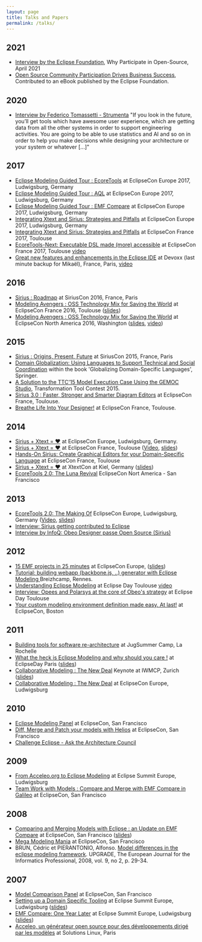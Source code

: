 ```yaml
---
layout: page
title: Talks and Papers
permalink: /talks/
---
```

## 2021
* [Interview by the Eclipse Foundation](https://www.youtube.com/watch?v=zh6uTWMIqzs), Why Participate in Open-Source, April 2021
* [Open Source Community Participation Drives Business Success](https://outreach.eclipse.foundation/participate-open-source-ebook), Contributed to an eBook published by the Eclipse Foundation.

## 2020
* [Interview by Federico Tomassetti - Strumenta](https://tomassetti.me/interview-with-cedric-brun/) "If you look in the future, you’ll get tools which have awesome user experience, which are getting data from all the other systems in order to support engineering activities. You are going to be able to use statistics and AI and so on in order to help you make decisions while designing your architecture or your system or whatever [...]"


## 2017
* [Eclipse Modeling Guided Tour : EcoreTools](https://cedric.brun.io/talks/EclipseConEU2017/EclipseModelingGuidedTour-ecoretools.pdf) at EclipseCon Europe 2017, Ludwigsburg, Germany 
* [Eclipse Modeling Guided Tour : AQL](https://cedric.brun.io/talks/EclipseConEU2017/EclipseModelingGuidedTour-aql.pdf) at EclipseCon Europe 2017, Ludwigsburg, Germany 
* [Eclipse Modeling Guided Tour : EMF Compare](https://cedric.brun.io/talks/EclipseConEU2017/EclipseModelingGuidedTour-compare.pdf) at EclipseCon Europe 2017, Ludwigsburg, Germany 
* [Integrating Xtext and Sirius: Strategies and Pitfalls](https://cedric.brun.io/talks/EclipseConEU2017/Sirius%20and%20Xtext-%20ECE.pdf) at EclipseCon Europe 2017, Ludwigsburg, Germany
* [Integrating Xtext and Sirius: Strategies and Pitfalls](https://www.slideshare.net/cbrun/integrating-xtext-and-sirius-strategies-and-pitfalls) at EclipseCon France 2017, Toulouse
* [EcoreTools-Next: Executable DSL made (more) accessible](https://cedric.brun.io/talks/EclipseConEU2017/EclipseConFR2017.pdf) at EclipseCon France 2017, Toulouse  [video](https://www.youtube.com/watch?v=x4viqEFN7PU)
* [Great new features and enhancements in the Eclipse IDE](https://www.slideshare.net/mikaelbarbero/whats-new-in-eclipse-oxygen-devoxx-france-2017) at Devoxx (last minute backup for Mikaël), France, Paris,  [video](https://www.youtube.com/watch?v=jIcFiFZppSw)

## 2016
* [Sirius : Roadmap](https://cedric.brun.io/talks/SiriusCon2016/slides/#/) at SiriusCon 2016, France, Paris
* [Modeling Avengers : OSS Technology Mix for Saving the World](https://www.eclipsecon.org/france2016/session/modeling-avengers-open-source-technology-mix-saving-world) at EclipseCon France 2016, Toulouse ([slides](https://cedric.brun.io/talks/ModelingAvengers/#/))
* [Modeling Avengers : OSS Technology Mix for Saving the World](https://www.infoq.com/presentations/smart-farming-system-tools) at EclipseCon North America 2016, Washington ([slides](https://cedric.brun.io/talks/ModelingAvengers/#/), [video](https://www.infoq.com/presentations/smart-farming-system-tools))

## 2015
* [Sirius : Origins, Present, Future](https://cedric.brun.io/talks/SiriusOriginsPresentFuture/#/) at SiriusCon 2015, France, Paris
* [Domain Globalization: Using Languages to Support Technical and Social Coordination](https://www.springer.com/us/book/9783319261713) within the book 'Globalizing Domain-Specific Languages', Springer.
* [A Solution to the TTC'15 Model Execution Case Using the GEMOC Studio](https://hal.inria.fr/hal-01152342/), Transformation Tool Contest 2015.
* [Sirius 3.0 : Faster, Stronger and Smarter Diagram Editors](https://cedric.brun.io/talks/Sirius300FasterStrongerSmarter/slides/#/) at EclipseCon France, Toulouse.
* [Breathe Life Into Your Designer!](https://siriuslab.github.io/talks/BreatheLifeInYourDesigner/slides/index.html) at EclipseCon France, Toulouse.

## 2014

* [Sirius + Xtext = ♥](https://www.eclipsecon.org/europe2014/session/sirius-xtext-%E2%99%A5) at EclipseCon Europe, Ludwigsburg, Germany. 
* [Sirius + Xtext = ♥](https://www.eclipsecon.org/france2014/sites/default/files/slides/Xtext_Sirius.pdf) at EclipseCon France, Toulouse ([Video](https://www.youtube.com/watch?v=Ha0FbmcLjYY), [slides](https://www.eclipsecon.org/france2014/sites/default/files/slides/Xtext_Sirius.pdf))
* [Hands-On Sirius: Create Graphical Editors for your Domain-Specific Language](https://www.eclipsecon.org/france2014/session/hands-sirius-create-graphical-editors-your-domain-specific-language) at EclipseCon France, Toulouse
* [Sirius + Xtext = ♥](https://www.xtextcon.org/slides/) at XtextCon at Kiel, Germany ([slides](https://www.xtextcon.org/slides/Sirius%20+%20Xtext%20=%20%3C3%20-%20Cedric%20Brun.pdf))
* [EcoreTools 2.0: The Luna Revival](https://cedric.brun.io/talks/EclipseConUS2014/EcoreTools2.pdf) EclipseCon Nort America - San Francisco

## 2013

* [EcoreTools 2.0: The Making Of](https://www.eclipsecon.org/europe2013/ecoretools-20-making) EclipseCon Europe, Ludwigsburg, Germany ([Video](https://www.youtube.com/watch?v=XSP-oAmmS_E), [slides](https://www.eclipsecon.org/europe2013/sites/eclipsecon.org.europe2013/files/EcoreTools2.pdf))
* [Interview: Sirius getting contributed to Eclipse](https://www.youtube.com/watch?v=hyDxSmbSi2g)
* [Interview by InfoQ: Obeo Designer passe Open Source (Sirius)](https://www.infoq.com/fr/interviews/obeo-designer-open-source-sirius/)

## 2012

* [15 EMF projects in 25 minutes](https://cedric.brun.io/eclipsecon-europe-2012-slides/) at EclipseCon Europe, ([slides](https://cedric.brun.io/eclipsecon-europe-2012-slides/))
* [Tutorial: building webapp (backbone.js, ..) generator with Eclipse Modeling ](https://plus.google.com/+C%C3%A9dricBrun/posts/EKgDZ1grtEv) Breizhcamp, Rennes.
* [Understanding Eclipse Modeling](https://www.eclipsedaytoulouse.com/programme/#modeling) at Eclipse Day Toulouse [video](https://www.youtube.com/watch?v=sFf34a5u92U)
* [Interview: Opees and Polarsys at the core of Obeo's strategy](https://www.youtube.com/watch?v=DD-miRQlnQc) at Eclipse Day Toulouse
* [Your custom modeling environment definition made easy. At last!](https://www.eclipsecon.org/2013/sessions/your-custom-modeling-environment-definition-made-easy-last) at EclipseCon, Boston


## 2011

* [Building tools for software re-architecture](https://sites.google.com/site/jugsummercamp/) at JugSummer Camp, La Rochelle
* [What the heck is Eclipse Modeling and why should you care !](https://www.eclipsedayparis.com/) at EclipseDay Paris ([slides](https://www.eclipsedayparis.com/2011/uploads/slides2011/CedricBrun_EclipseModeling.pdf))
* [Collaborative Modeling : The New Deal](https://www.iwmcp.org/2011/page.php?id=36) Keynote at IWMCP, Zurich ([slides](https://dl.acm.org/citation.cfm?id=2000411&dl=ACM&coll=DL&CFID=484729923&CFTOKEN=19061534))
* [Collaborative Modeling : The New Deal](https://www.eclipsecon.org/europe2011/sessions/collaborative-modeling-new-deal.html) at EclipseCon Europe, Ludwigsburg


## 2010

* [Eclipse Modeling Panel](https://www.eclipsecon.org/2010/sessions/index8474.html?id=1528) at EclipseCon, San Francisco
* [Diff, Merge and Patch your models with Helios](https://www.eclipsecon.org/2010/sessions/index8b56.html?id=1169) at EclipseCon, San Francisco
* [Challenge Eclipse - Ask the Architecture Council](https://www.eclipsecon.org/2010/sessions/index3b81.html?id=1209)

## 2009

* [From Acceleo.org to Eclipse Modeling](https://www.eclipsecon.org/summiteurope2009/sessions9f0a.html?id=971) at Eclipse Summit Europe, Ludwigsburg
* [Team Work with Models : Compare and Merge with EMF Compare in Galileo](https://www.eclipsecon.org/2009/sessions5cad.html?id=461) at EclipseCon, San Francisco

## 2008

* [Comparing and Merging Models with Eclipse : an Update on EMF Compare](https://www.eclipsecon.org/2008/index7123.html?page=sub/&id=328) at EclipseCon, San Francisco ([slides](https://cedric.brun.io/talks/EclipseConUS2008/EMFCompare_update_2008.pdf))
* [Mega Modeling Mania](https://www.eclipsecon.org/2008/index17da.html?page=sub/&id=564) at EclipseCon, San Francisco
* BRUN, Cédric et PIERANTONIO, Alfonso. [Model differences in the eclipse modeling framework](https://www.cepis.org/upgrade/files/2008-II-pierantonio.pdf). UPGRADE, The European Journal for the Informatics Professional, 2008, vol. 9, no 2, p. 29-34.


## 2007
* [Model Comparison Panel](https://www.eclipsecon.org/2007/indexb8e1.html?page=sub/&id=3593) at EclipseCon, San Francisco
* [Setting up a Domain Specific Tooling](https://www.eclipsecon.org/summiteurope2007/index337e.html?page=detail/&id=17) at Eclipse Summit Europe, Ludwigsburg ([slides](https://www.eclipsecon.org/summiteurope2007/presentations/ESE2007_SettingUpDSMtooling.pdf))
* [EMF Compare: One Year Later](https://www.eclipsecon.org/summiteurope2007/index34ed.html?page=detail/&id=24) at Eclipse Summit Europe, Ludwigsburg ([slides](https://www.eclipsecon.org/summiteurope2007/presentations/ESE2007_EMFCompare.pdf))
* [Acceleo, un générateur open source pour des développements dirigé par les modèles](https://scenari-platform.org/projects/others/files/solutionslinux2007.pdf) at Solutions Linux, Paris


